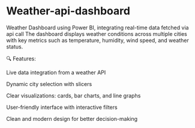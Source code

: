 # Weather-api-dashboard
Weather Dashboard using Power BI, integrating real-time data fetched via api call
The dashboard displays weather conditions across multiple cities with key metrics such as temperature, humidity, wind speed, and weather status.

🔍 Features:

Live data integration from a weather API

Dynamic city selection with slicers

Clear visualizations: cards, bar charts, and line graphs

User-friendly interface with interactive filters

Clean and modern design for better decision-making
